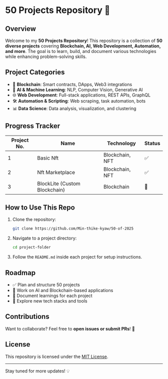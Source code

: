 # 50 Projects Repository 🚀

## Overview
Welcome to my **50 Projects Repository**! This repository is a collection of **50 diverse projects** covering **Blockchain, AI, Web Development, Automation, and more**. The goal is to learn, build, and document various technologies while enhancing problem-solving skills.

## Project Categories
- 🔗 **Blockchain**: Smart contracts, DApps, Web3 integrations
- 🤖 **AI & Machine Learning**: NLP, Computer Vision, Generative AI
- 🌐 **Web Development**: Full-stack applications, REST APIs, GraphQL
- 🛠 **Automation & Scripting**: Web scraping, task automation, bots
- 📊 **Data Science**: Data analysis, visualization, and clustering

## Progress Tracker
| Project No. | Name | Technology | Status |
|-------------|------|------------|--------|
| 1 | Basic Nft | Blockchain, NFT | ✅ |
| 2 | Nft Marketplace | Blockchain, NFT | ✅ |
| 3 | BlockLite (Custom Blockchain) | Blockchain | 🔄 |

## How to Use This Repo
1. Clone the repository:
   ```bash
   git clone https://github.com/Min-thike-kyaw/50-of-2025
   ```
2. Navigate to a project directory:
   ```bash
   cd project-folder
   ```
3. Follow the `README.md` inside each project for setup instructions.

## Roadmap
- ✅ Plan and structure 50 projects
- 🔄 Work on AI and Blockchain-based applications
- 🔄 Document learnings for each project
- 🔄 Explore new tech stacks and tools

## Contributions
Want to collaborate? Feel free to **open issues or submit PRs**! 🚀

## License
This repository is licensed under the [MIT License](LICENSE).

---
Stay tuned for more updates! 💡
